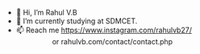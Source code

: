 - 👋 Hi, I’m Rahul V.B
- 🌱 I’m currently studying at SDMCET.
- 📫 Reach me https://www.instagram.com/rahulvb27/<br />
&nbsp;&nbsp;&nbsp;&nbsp;&nbsp;&nbsp;&nbsp;&nbsp;&nbsp;&nbsp;
&nbsp;&nbsp;&nbsp;&nbsp;&nbsp;&nbsp;&nbsp;or rahulvb.com/contact/contact.php
<!---
r-vb/r-vb is a ✨ special ✨ repository because its `README.md` (this file) appears on your GitHub profile.
You can click the Preview link to take a look at your changes.
--->
